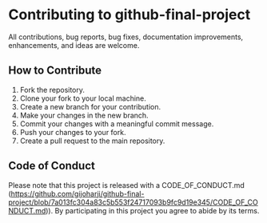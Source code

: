 # Contributing to github-final-project

All contributions, bug reports, bug fixes, documentation improvements, enhancements, and ideas are welcome.

## How to Contribute

1. Fork the repository.
2. Clone your fork to your local machine.
3. Create a new branch for your contribution.
4. Make your changes in the new branch.
5. Commit your changes with a meaningful commit message.
6. Push your changes to your fork.
7. Create a pull request to the main repository.

## Code of Conduct

Please note that this project is released with a CODE_OF_CONDUCT.md (https://github.com/gijoharji/github-final-project/blob/7a013fc304a83c5b553f24717093b9fc9d19e345/CODE_OF_CONDUCT.md)). By participating in this project you agree to abide by its terms.
